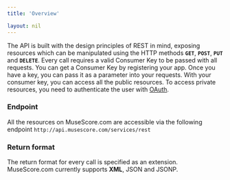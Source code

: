 ```yaml
---
title: 'Overview'

layout: nil
---
```


The API is built with the design principles of REST in mind, exposing resources which can be manipulated using the HTTP methods **`GET`**, **`POST`**, **`PUT`** and **`DELETE`**.
Every call requires a valid Consumer Key to be passed with all requests. You can get a Consumer Key by registering your app. Once you have a key, you can pass it as a parameter into your requests. With your consumer key, you can access all the public resources. To access private resources, you need to authenticate the user with [OAuth](#/authentication).

### Endpoint

All the resources on MuseScore.com are accessible via the following endpoint
```http://api.musescore.com/services/rest```

### Return format

The return format for every call is specified as an extension. MuseScore.com currently supports **XML**, JSON and JSONP.
 
